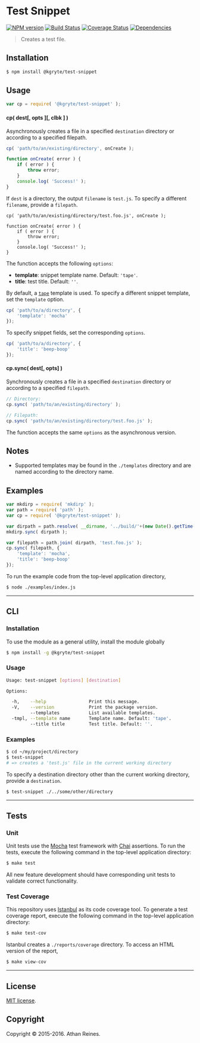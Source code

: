Test Snippet
===
[![NPM version][npm-image]][npm-url] [![Build Status][build-image]][build-url] [![Coverage Status][coverage-image]][coverage-url] [![Dependencies][dependencies-image]][dependencies-url]

> Creates a test file.


## Installation

``` bash
$ npm install @kgryte/test-snippet
```


## Usage

``` javascript
var cp = require( '@kgryte/test-snippet' );
```

#### cp( dest[, opts ][, clbk ] )

Asynchronously creates a file in a specified `destination` directory or according to a specified filepath.

``` javascript
cp( 'path/to/an/existing/directory', onCreate );

function onCreate( error ) {
	if ( error ) {
		throw error;
	}
	console.log( 'Success!' );
}
```

If `dest` is a directory, the output `filename` is `test.js`. To specify a different `filename`, provide a `filepath`.

```
cp( 'path/to/an/existing/directory/test.foo.js', onCreate );

function onCreate( error ) {
    if ( error ) {
        throw error;
    }
    console.log( 'Success!' );
}
```

The function accepts the following `options`:
*	__template__: snippet template name. Default: `'tape'`.
*	__title__: test title. Default: `''`.

By default, a [`tape`][tape] template is used. To specify a different snippet template, set the `template` option.

``` javascript
cp( 'path/to/a/directory', {
	'template': 'mocha'
});
```

To specify snippet fields, set the corresponding `options`.

``` javascript
cp( 'path/to/a/directory', {
	'title': 'beep-boop'
});
```


#### cp.sync( dest[, opts] )

Synchronously creates a file in a specified `destination` directory or according to a specified `filepath`.

``` javascript
// Directory:
cp.sync( 'path/to/an/existing/directory' );

// Filepath:
cp.sync( 'path/to/an/existing/directory/test.foo.js' );
```

The function accepts the same `options` as the asynchronous version.


## Notes

* 	Supported templates may be found in the `./templates` directory and are named according to the directory name.


## Examples

``` javascript
var mkdirp = require( 'mkdirp' );
var path = require( 'path' );
var cp = require( '@kgryte/test-snippet' );

var dirpath = path.resolve( __dirname, '../build/'+(new Date().getTime()) );
mkdirp.sync( dirpath );

var filepath = path.join( dirpath, 'test.foo.js' );
cp.sync( filepath, {
    'template': 'mocha',
    'title': 'beep-boop'
});
```

To run the example code from the top-level application directory,

``` bash
$ node ./examples/index.js
```

---
## CLI


### Installation

To use the module as a general utility, install the module globally

``` bash
$ npm install -g @kgryte/test-snippet
```


### Usage

``` bash
Usage: test-snippet [options] [destination]

Options:

  -h,    --help                Print this message.
  -V,    --version             Print the package version.
         --templates           List available templates.
  -tmpl, --template name       Template name. Default: 'tape'.
         --title title         Test title. Default: ''.
```


### Examples

``` bash
$ cd ~/my/project/directory
$ test-snippet
# => creates a 'test.js' file in the current working directory
```

To specify a destination directory other than the current working directory, provide a `destination`.

``` bash
$ test-snippet ./../some/other/directory
```


---
## Tests

### Unit

Unit tests use the [Mocha][mocha] test framework with [Chai][chai] assertions. To run the tests, execute the following command in the top-level application directory:

``` bash
$ make test
```

All new feature development should have corresponding unit tests to validate correct functionality.


### Test Coverage

This repository uses [Istanbul][istanbul] as its code coverage tool. To generate a test coverage report, execute the following command in the top-level application directory:

``` bash
$ make test-cov
```

Istanbul creates a `./reports/coverage` directory. To access an HTML version of the report,

``` bash
$ make view-cov
```


---
## License

[MIT license](http://opensource.org/licenses/MIT).


## Copyright

Copyright &copy; 2015-2016. Athan Reines.


[npm-image]: http://img.shields.io/npm/v/@kgryte/test-snippet.svg
[npm-url]: https://npmjs.org/package/@kgryte/test-snippet

[build-image]: http://img.shields.io/travis/kgryte/test-snippet/master.svg
[build-url]: https://travis-ci.org/kgryte/test-snippet

[coverage-image]: https://img.shields.io/codecov/c/github/kgryte/test-snippet/master.svg
[coverage-url]: https://codecov.io/github/kgryte/test-snippet?branch=master

[dependencies-image]: http://img.shields.io/david/kgryte/test-snippet.svg
[dependencies-url]: https://david-dm.org/kgryte/test-snippet

[dev-dependencies-image]: http://img.shields.io/david/dev/kgryte/test-snippet.svg
[dev-dependencies-url]: https://david-dm.org/dev/kgryte/test-snippet

[github-issues-image]: http://img.shields.io/github/issues/kgryte/test-snippet.svg
[github-issues-url]: https://github.com/kgryte/test-snippet/issues

[tape]: https://github.com/substack/tape
[mocha]: http://mochajs.org/
[chai]: http://chaijs.com
[istanbul]: https://github.com/gotwarlost/istanbul
